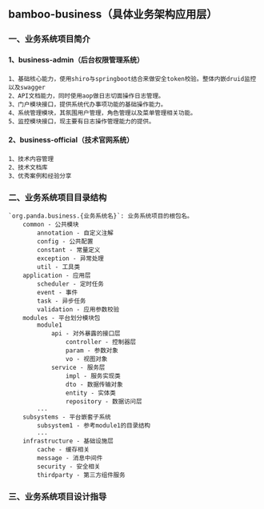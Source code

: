 ## bamboo-business（具体业务架构应用层）

### 一、业务系统项目简介
#### 1、business-admin（后台权限管理系统）
    1、基础核心能力，使用shiro与springboot结合来做安全token校验。整体内嵌druid监控以及swagger 
    2、API文档能力，同时使用aop做日志切面操作日志管理。
    3、门户模块接口，提供系统代办事项功能的基础操作能力。
    4、系统管理模块，其氛围用户管理，角色管理以及菜单管理相关功能。
    5、监控模块接口，现主要有日志操作管理能力的提供。
#### 2、business-official（技术官网系统）
    1、技术内容管理
    2、技术文档库
    3、优秀案例和经验分享

### 二、业务系统项目目录结构
    `org.panda.business.{业务系统名}`: 业务系统项目的根包名。
        common - 公共模块
            annotation - 自定义注解
            config - 公共配置
            constant - 常量定义
            exception - 异常处理
            util - 工具类
        application - 应用层
            scheduler - 定时任务
            event - 事件
            task - 异步任务
            validation - 应用参数校验
        modules - 平台划分模块包
            module1
                api - 对外暴露的接口层
                    controller - 控制器层
                    param - 参数对象
                    vo - 视图对象
                service - 服务层
                    impl - 服务实现类
                    dto - 数据传输对象
                    entity - 实体类
                    repository - 数据访问层
            ...
        subsystems - 平台嵌套子系统
            subsystem1 - 参考module1的目录结构
            ...
        infrastructure - 基础设施层
            cache - 缓存相关
            message - 消息中间件
            security - 安全相关
            thirdparty - 第三方组件服务

### 三、业务系统项目设计指导